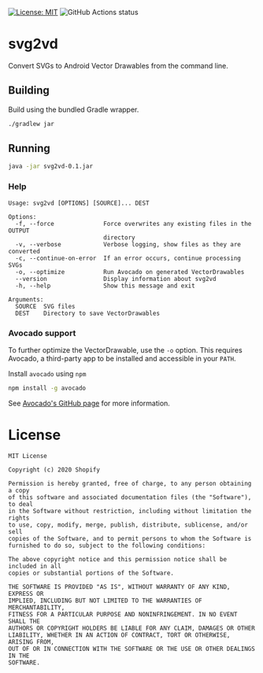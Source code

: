 [![License: MIT](https://img.shields.io/badge/License-MIT-yellow.svg)](https://opensource.org/licenses/MIT) ![GitHub Actions status](https://github.com/Shopify/svg2vd/workflows/Java%20CI/badge.svg)

# svg2vd
Convert SVGs to Android Vector Drawables from the command line.

## Building

Build using the bundled Gradle wrapper.

```bash
./gradlew jar
```


## Running

```bash
java -jar svg2vd-0.1.jar
```

### Help

```
Usage: svg2vd [OPTIONS] [SOURCE]... DEST

Options:
  -f, --force              Force overwrites any existing files in the OUTPUT
                           directory
  -v, --verbose            Verbose logging, show files as they are converted
  -c, --continue-on-error  If an error occurs, continue processing SVGs
  -o, --optimize           Run Avocado on generated VectorDrawables
  --version                Display information about svg2vd
  -h, --help               Show this message and exit

Arguments:
  SOURCE  SVG files
  DEST    Directory to save VectorDrawables
```

### Avocado support

To further optimize the VectorDrawable, use the `-o` option. This requires Avocado, a third-party app to be installed and accessible in your `PATH`.

Install `avocado` using `npm`

```bash
npm install -g avocado
```

See [Avocado's GitHub page](https://github.com/alexjlockwood/avocado) for more information.

# License

    MIT License
    
    Copyright (c) 2020 Shopify
    
    Permission is hereby granted, free of charge, to any person obtaining a copy
    of this software and associated documentation files (the "Software"), to deal
    in the Software without restriction, including without limitation the rights
    to use, copy, modify, merge, publish, distribute, sublicense, and/or sell
    copies of the Software, and to permit persons to whom the Software is
    furnished to do so, subject to the following conditions:
    
    The above copyright notice and this permission notice shall be included in all
    copies or substantial portions of the Software.
    
    THE SOFTWARE IS PROVIDED "AS IS", WITHOUT WARRANTY OF ANY KIND, EXPRESS OR
    IMPLIED, INCLUDING BUT NOT LIMITED TO THE WARRANTIES OF MERCHANTABILITY,
    FITNESS FOR A PARTICULAR PURPOSE AND NONINFRINGEMENT. IN NO EVENT SHALL THE
    AUTHORS OR COPYRIGHT HOLDERS BE LIABLE FOR ANY CLAIM, DAMAGES OR OTHER
    LIABILITY, WHETHER IN AN ACTION OF CONTRACT, TORT OR OTHERWISE, ARISING FROM,
    OUT OF OR IN CONNECTION WITH THE SOFTWARE OR THE USE OR OTHER DEALINGS IN THE
    SOFTWARE.

